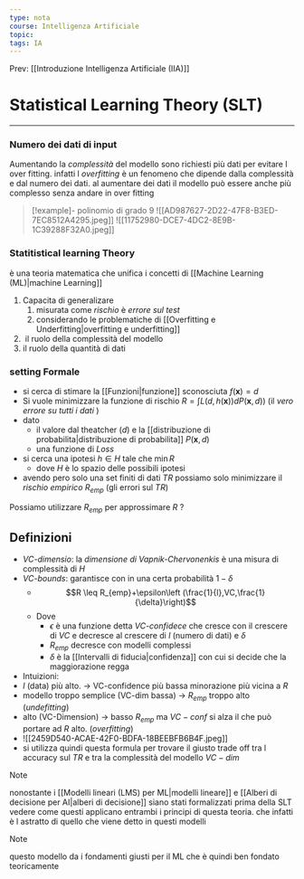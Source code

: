 ```yaml
---
type: nota
course: Intelligenza Artificiale
topic: 
tags: IA
---
```


Prev: [[Introduzione Intelligenza Artificiale (IIA)]]

# Statistical Learning Theory (SLT)
---
### Numero dei dati di input
Aumentando la _complessità_ del modello sono richiesti più dati per evitare l over fitting. infatti l _overfitting_ è un fenomeno che dipende dalla complessità e dal numero dei dati. al aumentare dei dati il modello può essere anche più complesso senza andare in over fitting 

>[!example]- polinomio di grado 9
> ![[AD987627-2D22-47F8-B3ED-7EC8512A4295.jpeg]]
>![[11752980-DCE7-4DC2-8E9B-1C39288F32A0.jpeg]]



### Statitistical learning Theory
è una teoria matematica che unifica i concetti di [[Machine Learning (ML)|machine Learning]] 
1. Capacita di generalizare
	1. misurata come _rischio_ è _errore sul test_
	2. considerando le problematiche di [[Overfitting e Underfitting|overfitting e underfitting]]
2.  il ruolo della complessità del modello 
3. il ruolo della quantità di dati


### setting Formale
- si cerca di stimare la [[Funzioni|funzione]] sconosciuta  $f(\boldsymbol x)=d$ 
- Si vuole minimizzare la funzione di rischio $R=\int L(d,h(\boldsymbol x))dP(\boldsymbol x,d))$ (il _vero errore su tutti i dati_ )
- dato
	- il valore dal theatcher ($d$) e la [[distribuzione di probabilita|distribuzione di probabilita]] $P(\boldsymbol x,d)$
	- una funzione di $Loss$ 
- si cerca una ipotesi $h \in H$ tale che $\min R$
	- dove $H$ è lo spazio delle possibili ipotesi 
- avendo pero solo una set finiti di dati $TR$ possiamo solo minimizzare il _rischio empirico_ $R_{emp}$ (gli errori sul $TR$) 

Possiamo utilizzare $R_{emp}$ per  approssimare $R$ ?

## Definizioni
- _VC-dimensio_: la _dimensione di Vapnik-Chervonenkis_ è una misura di complessità di $H$ 
- _VC-bounds_: garantisce con in una certa probabilità $1-\delta$ 
	- $$R \leq R_{emp}+\epsilon\left (\frac{1}{l},VC,\frac{1}{\delta}\right)$$
	- Dove 
		- $\epsilon$ è una funzione  detta _VC-confidece_ che cresce con il crescere di $VC$ e decresce al crescere di $l$ (numero di dati) e $\delta$ 
		-  $R_{emp}$ decresce con modelli complessi
		- $\delta$ è la [[Intervalli di fiducia|confidenza]] con cui si decide che la maggiorazione regga
- Intuizioni:
-  $l$ (data) più alto. $\rightarrow$ VC-confidence più bassa minorazione più vicina a $R$
- modello troppo semplice (VC-dim bassa) $\rightarrow$ $R_{emp}$ troppo alto (_undefitting_) 
- alto (VC-Dimension) $\rightarrow$ basso $R_{emp}$ ma $VC-conf$ si alza il che può portare ad $R$ alto. (_overfitting_)
- ![[2459D540-ACAE-42F0-BDFA-18BEEBFB6B4F.jpeg]]
- si utilizza quindi questa formula per trovare il giusto trade off tra l accuracy sul $TR$ e tra la complessità del modello $VC-dim$
 

>[!note]
>nonostante i [[Modelli lineari (LMS) per ML|modelli lineare]] e [[Alberi di decisione per AI|alberi di decisione]] siano stati formalizzati prima della SLT vedere come questi applicano entrambi i principi di questa teoria. che infatti è l astratto di quello che viene detto in questi modelli


> [!note]
> questo modello da i fondamenti giusti per il ML che è quindi ben fondato teoricamente






 